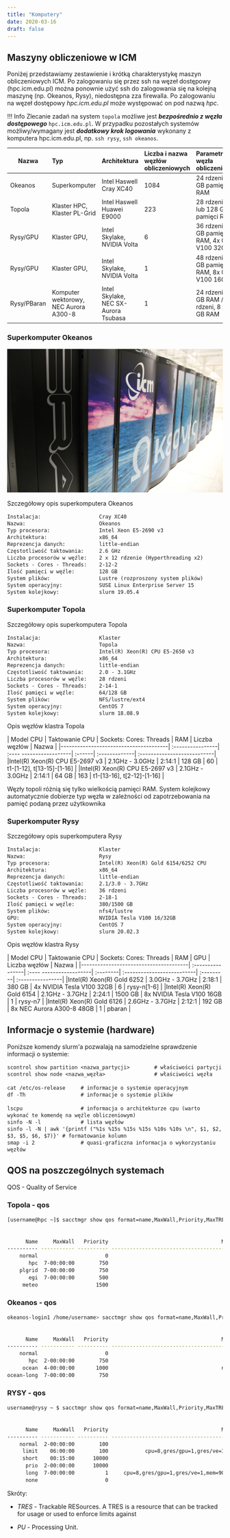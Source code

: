 ```yaml
---
title: "Komputery"
date: 2020-03-16
draft: false
---
```


## Maszyny obliczeniowe w ICM

Poniżej przedstawiamy zestawienie i krótką charakterystykę maszyn obliczeniowych ICM.
Po zalogowaniu się przez ssh na węzeł dostępowy (hpc.icm.edu.pl) można ponownie użyć ssh do zalogowania się na kolejną maszynę (np. Okeanos, Rysy), niedostępna zza firewalla. Po zalogowaniu na węzeł dostępowy *hpc.icm.edu.pl* może występować on pod nazwą *hpc*.

!!! Info
    Zlecanie zadań na system `topola` możliwe jest ***bezpośrednio z węzła dostępowego*** `hpc.icm.edu.pl`.
    W przypadku pozostałych systemów możliwy/wymagany jest ***dodatkowy krok logowania*** wykonany z komputera
    hpc.icm.edu.pl, np. `ssh rysy`, `ssh okeanos`.

| Nazwa      | Typ                           | Architektura                | Liczba i nazwa węzłów obliczeniowych | Parametry węzła obliczeniowego                     |
|----------- | :-----------------------------| :---------------------------| :----------------------------| :--------------------------------------------------|
|Okeanos     | Superkomputer                 | Intel Haswell Cray XC40     | 1084                         | 24 rdzenie, 128 GB pamięci RAM                     |
|Topola      | Klaster HPC, Klaster PL-Grid  | Intel Haswell Huawei E9000  | 223                          | 28 rdzeni, 64 lub 128 GB pamięci RAM               |
|Rysy/GPU    | Klaster GPU,                  | Intel Skylake, NVIDIA Volta | 6                            | 36 rdzenie, 380 GB pamięci RAM, 4x GPU V100 32GB   |
|Rysy/GPU    | Klaster GPU,                  | Intel Skylake, NVIDIA Volta | 1                            | 48 rdzeni, 1500 GB pamięci RAM, 8x GPU V100 16GB   |
|Rysy/PBaran | Komputer wektorowy, NEC Aurora A300-8 | Intel Skylake, NEC SX-Aurora Tsubasa | 1           | 24 rdzenie, 192 GB RAM / 8 x 8 rdzeni, 8 x 48 GB RAM |

### Superkomputer Okeanos

![Okeanos](KomputeryImages/Okeanos_foto.jpg)

Szczegółowy opis superkomputera Okeanos

```text
Instalacja:                   Cray XC40
Nazwa:                        Okeanos
Typ procesora:                Intel Xeon E5-2690 v3
Architektura:                 x86_64
Reprezencja danych:           little-endian
Częstotliwość taktowania:     2.6 GHz
Liczba procesorów w węźle:    2 x 12 rdzenie (Hyperthreading x2)
Sockets - Cores - Threads:    2-12-2
Ilość pamięci w węźle:        128 GB
System plików:                Lustre (rozproszony system plików)
System operacyjny:            SUSE Linux Enterprise Server 15
System kolejkowy:             slurm 19.05.4
```

### Superkomputer Topola

Szczegółowy opis superkomputera Topola

```text
Instalacja:                   Klaster
Nazwa:                        Topola
Typ procesora:                Intel(R) Xeon(R) CPU E5-2650 v3
Architektura:                 x86_64
Reprezencja danych:           little-endian
Częstotliwość taktowania:     2.0 - 3.1GHz
Liczba procesorów w węźle:    28 rdzeni
Sockets - Cores - Threads:    2-14-1
Ilość pamięci w węźle:        64/128 GB
System plików:                NFS/lustre/ext4
System operacyjny:            CentOS 7
System kolejkowy:             slurm 18.08.9
```

Opis węzłów klastra Topola

| Model CPU                             | Taktowanie CPU   | Sockets: Cores: Threads | RAM    | Liczba węzłów | Nazwa                       |
|---------------------------------------| :----------------| :---- ------------------| :------| :-------------| :---------------------------|
|Intel(R) Xeon(R) CPU E5-2697 v3        | 2.1GHz - 3.0GHz  | 2:14:1                  | 128 GB | 60            | t1-[1-12], t[13-15]-[1-16]  |
|Intel(R) Xeon(R) CPU E5-2697 v3        | 2.1GHz - 3.0GHz  | 2:14:1                  | 64  GB | 163           | t1-[13-16], t[2-12]-[1-16]  |

Węzły topoli różnią się tylko wielkością pamięci RAM. System kolejkowy automatycznie dobierze typ węzła w zależności od zapotrzebowania na pamięć podaną przez użytkownika

### Superkomputer Rysy

Szczegółowy opis superkomputera Rysy

```text
Instalacja:                   Klaster
Nazwa:                        Rysy
Typ procesora:                Intel(R) Xeon(R) Gold 6154/6252 CPU
Architektura:                 x86_64
Reprezencja danych:           little-endian
Częstotliwość taktowania:     2.1/3.0 - 3.7GHz
Liczba procesorów w węźle:    36 rdzeni
Sockets - Cores - Threads:    2-18-1
Ilość pamięci w węźle:        380/1500 GB
System plików:                nfs4/lustre
GPU:                          NVIDIA Tesla V100 16/32GB
System operacyjny:            CentOS 7
System kolejkowy:             slurm 20.02.3
```

Opis węzłów klastra Rysy

| Model CPU                             | Taktowanie CPU   | Sockets: Cores: Threads | RAM      | GPU                    | Liczba węzłów | Nazwa            |
|---------------------------------------| :----------------| :---- ------------------| :--------| :--------------------------| :---------| :----------------|
|Intel(R) Xeon(R) Gold 6252             | 3.0GHz - 3.7GHz  | 2:18:1                  | 380 GB   | 4x NVIDIA Tesla V100 32GB  |  6        | rysy-n[1-6]      |
|Intel(R) Xeon(R) Gold 6154             | 2.1GHz - 3.7GHz  | 2:24:1                  | 1500 GB  | 8x NVIDIA Tesla V100 16GB  |  1        | rysy-n7          |
|Intel(R) Xeon(R) Gold 6126             | 2.6GHz - 3.7GHz  | 2:12:1                  | 192 GB   | 8x NEC Aurora A300-8 48GB  |  1        | pbaran           |

## Informacje o systemie (hardware)

Poniższe komendy slurm'a pozwalają na samodzielne sprawdzenie informacji o systemie:

```text
scontrol show partition <nazwa_partycji>        # właściwości partycji
scontrol show node <nazwa_węzła>                # właściwości węzła

cat /etc/os-release     # informacje o systemie operacyjnym
df -Th                  # informacje o systemie plików

lscpu                   # informacja o architekturze cpu (warto wykonać te komendę na węźle obliczeniowym)
sinfo -N -l             # lista węzłów
sinfo -l -N | awk '{printf ("%1s %15s %15s %15s %10s %10s \n", $1, $2, $3, $5, $6, $7)}' # formatowanie kolumn
smap -i 2               # quasi-graficzna informacja o wykorzystaniu węzłów
```

## QOS na poszczególnych systemach

QOS - Quality of Service

### Topola - qos

```.sh
[username@hpc ~]$ sacctmgr show qos format=name,MaxWall,Priority,MaxTRESPU%50


      Name     MaxWall   Priority                                     MaxTRESPU
---------- ----------- ---------- ---------------------------------------------
    normal                      0
       hpc  7-00:00:00        750
    plgrid  7-00:00:00        750
       egi  7-00:00:00        500
     meteo                   1500  
```

### Okeanos - qos

```.sh
okeanos-login1 /home/username> sacctmgr show qos format=name,MaxWall,Priority,MaxTRESPU%50


      Name     MaxWall   Priority                                     MaxTRESPU
---------- ----------- ---------- ---------------------------------------------
    normal                      0
       hpc  2-00:00:00        750
     ocean  4-00:00:00       1000                                     node=1024
ocean-long  7-00:00:00        750                                      node=256
```

### RYSY - qos

```.sh
username@rysy ~ $ sacctmgr show qos format=name,MaxWall,Priority,MaxTRESPU%50


      Name     MaxWall   Priority                                     MaxTRESPU
---------- ----------- ---------- ---------------------------------------------
    normal  2-00:00:00        100                                        node=2
     limit    06:00:00        100            cpu=8,gres/gpu=1,gres/ve=1,mem=90G
     short    00:15:00      10000
      prio  2-00:00:00      10000
      long  7-00:00:00          1     cpu=8,gres/gpu=1,gres/ve=1,mem=90G,node=1
      none                      0                                         cpu=0
```

Skróty:

- *TRES* - Trackable RESources. A TRES is a resource that can be tracked for usage or used to enforce limits against

- *PU* - Processing Unit.
